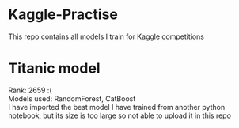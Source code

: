 # Kaggle-Practise
This repo contains all models I train for Kaggle competitions

# Titanic model
Rank: 2659 :(
<br>
Models used: RandomForest, CatBoost
<br>
I have imported the best model I have trained from another python notebook, but its size is too large so not able to upload it in this repo
